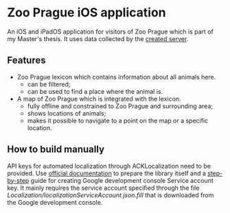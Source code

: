 # Zoo Prague iOS application
An iOS and iPadOS application for visitors of Zoo Prague which is part of my Master's thesis. It uses data collected by the [created server](https://github.com/budikpet/MastersThesis_Server).

## Features
- Zoo Prague lexicon which contains information about all animals here.
    - can be filtered;
    - can be used to find a place where the animal is.
- A map of Zoo Prague which is integrated with the lexicon.
    - fully offline and constrained to Zoo Prague and surrounding area;
    - shows locations of animals;
    - makes it possible to navigate to a point on the map or a specific location.

## How to build manually
API keys for automated localization through ACKLocalization need to be provided. Use [official documentation](https://github.com/AckeeCZ/ACKLocalization#use-with-service-account) to prepare the library itself and a [step-by-step](https://cloud.google.com/iam/docs/creating-managing-service-account-keys) guide for creating Google development console Service account key. It mainly requires the service account specified through the file *Localization/localizationServiceAccount.json.fill* that is downloaded from the Google development console.

